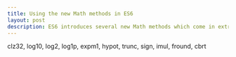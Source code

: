```yaml
---
title: Using the new Math methods in ES6
layout: post
description: ES6 introduces several new Math methods which come in extremely handy, now available in Chrome Canary.
---
```


clz32, log10, log2, log1p, expm1, hypot, trunc, sign, imul, fround, cbrt
